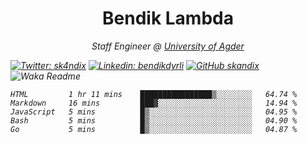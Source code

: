 <h1 align="center"> Bendik Lambda </h1>
<p align="center"><em>Staff Engineer @ <a href="http://www.uia.no">University of Agder</a></p>



[![Twitter: sk4ndix](https://img.shields.io/twitter/follow/sk4ndix?style=social)](https://twitter.com/sk4ndix)
[![Linkedin: bendikdyrli](https://img.shields.io/badge/-bendikdyrli-blue?style=flat-square&logo=Linkedin&logoColor=white&link=https://www.linkedin.com/in/bendikdyrli/)](https://www.linkedin.com/in/bendikdyrli/)
[![GitHub skandix](https://img.shields.io/github/followers/skandix?label=follow&style=social)](https://github.com/skandix)
![Waka Readme](https://github.com/skandix/skandix/workflows/Waka%20Readme/badge.svg)


<!--START_SECTION:waka-->
```text
HTML         1 hr 11 mins    ████████████████▒░░░░░░░░   64.74 % 
Markdown     16 mins         ███▓░░░░░░░░░░░░░░░░░░░░░   14.94 % 
JavaScript   5 mins          █▒░░░░░░░░░░░░░░░░░░░░░░░   04.95 % 
Bash         5 mins          █▒░░░░░░░░░░░░░░░░░░░░░░░   04.90 % 
Go           5 mins          █▒░░░░░░░░░░░░░░░░░░░░░░░   04.87 % 
```
<!--END_SECTION:waka-->
